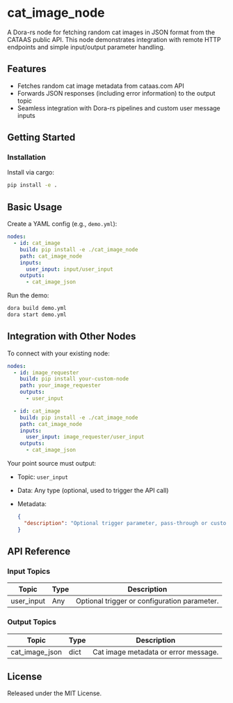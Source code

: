 # cat_image_node

A Dora-rs node for fetching random cat images in JSON format from the CATAAS public API. This node demonstrates integration with remote HTTP endpoints and simple input/output parameter handling.

## Features
- Fetches random cat image metadata from cataas.com API
- Forwards JSON responses (including error information) to the output topic
- Seamless integration with Dora-rs pipelines and custom user message inputs

## Getting Started

### Installation
Install via cargo:
```bash
pip install -e .
```

## Basic Usage

Create a YAML config (e.g., `demo.yml`):

```yaml
nodes:
  - id: cat_image
    build: pip install -e ./cat_image_node
    path: cat_image_node
    inputs:
      user_input: input/user_input
    outputs:
      - cat_image_json
```

Run the demo:

```bash
dora build demo.yml
dora start demo.yml
```

## Integration with Other Nodes

To connect with your existing node:

```yaml
nodes:
  - id: image_requester
    build: pip install your-custom-node
    path: your_image_requester
    outputs:
      - user_input

  - id: cat_image
    build: pip install -e ./cat_image_node
    path: cat_image_node
    inputs:
      user_input: image_requester/user_input
    outputs:
      - cat_image_json
```

Your point source must output:

* Topic: `user_input`
* Data: Any type (optional, used to trigger the API call)
* Metadata:

  ```json
  {
    "description": "Optional trigger parameter, pass-through or custom data. Ignored by node but required for connection."
  }
  ```

## API Reference

### Input Topics

| Topic      | Type     | Description                                  |
| ---------- | -------- | -------------------------------------------- |
| user_input | Any      | Optional trigger or configuration parameter. |

### Output Topics

| Topic           | Type   | Description                          |
| --------------- | ------ | ------------------------------------ |
| cat_image_json  | dict   | Cat image metadata or error message.  |

## License

Released under the MIT License.
